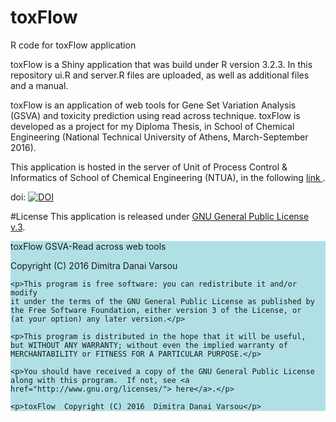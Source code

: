 # toxFlow
R code for toxFlow application

toxFlow is a Shiny application that was build under R version 3.2.3. In this repository ui.R and server.R files are uploaded, as well as additional files and a manual.

toxFlow is an application of web tools for Gene Set Variation Analysis (GSVA) and toxicity prediction using read across technique. toxFlow is developed as a project for my Diploma Thesis, in School of Chemical Engineering (National Technical University of Athens, March-September 2016).

This application is hosted in the server of Unit of Process Control & Informatics of School of Chemical Engineering (NTUA), in the following <a href="http://147.102.86.129:3838/"> link </a>. 

doi: <a href="https://zenodo.org/badge/latestdoi/68043137"> <img src="https://zenodo.org/badge/68043137.svg" alt="DOI"></a>

#License
This application is released under <a href="https://www.gnu.org/licenses/gpl.html"> GNU General Public License v.3</a>. 

<div class="boxed", style="background-color:powderblue;">
  toxFlow GSVA-Read across web tools
    <p>Copyright (C) 2016  Dimitra Danai Varsou</p>

    <p>This program is free software: you can redistribute it and/or modify
    it under the terms of the GNU General Public License as published by
    the Free Software Foundation, either version 3 of the License, or
    (at your option) any later version.</p>

    <p>This program is distributed in the hope that it will be useful,
    but WITHOUT ANY WARRANTY; without even the implied warranty of
    MERCHANTABILITY or FITNESS FOR A PARTICULAR PURPOSE.</p>

    <p>You should have received a copy of the GNU General Public License
    along with this program.  If not, see <a href="http://www.gnu.org/licenses/"> here</a>.</p>

    <p>toxFlow  Copyright (C) 2016  Dimitra Danai Varsou</p>
 </div> 
